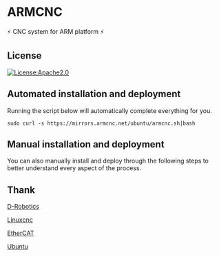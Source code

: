 # ARMCNC

⚡ CNC system for ARM platform ⚡

## License

[![License:Apache2.0](https://img.shields.io/badge/License-Apache2.0-yellow.svg)](https://opensource.org/licenses/Apache2.0)

## Automated installation and deployment

Running the script below will automatically complete everything for you.

```shell
sudo curl -s https://mirrors.armcnc.net/ubuntu/armcnc.sh|bash
```

## Manual installation and deployment

You can also manually install and deploy through the following steps to better understand every aspect of the process.

## Thank

[D-Robotics](https://github.com/d-robotics)

[Linuxcnc](https://github.com/LinuxCNC/linuxcnc)

[EtherCAT](https://download.opensuse.org/repositories/home:/bone11111:/branches:/science:/EtherLab/Debian_12/arm64/)

[Ubuntu](https://github.com/ubuntu)